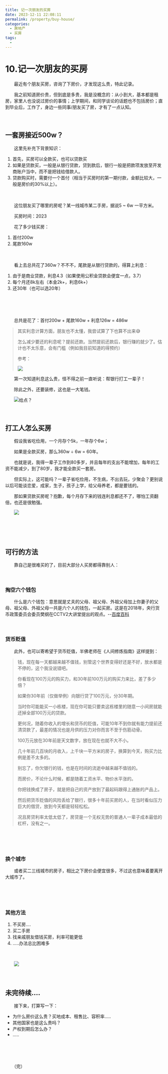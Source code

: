 ```yaml
---
title: 记一次朋友的买房
date: 2023-12-11 22:08:11
permalink: /property/buy-house/
categories:
  - 房地产
  - 买房
tags:
  - 
---
```

# 10.记一次朋友的买房


　　最近有个朋友买房，咨询了下房价，才发现这么贵，特此记录。

<!-- more -->

　　我之前知道房价贵，但到底是多贵，我是没概念的：从小到大，基本都是租房，家里人也没说过房价的事情；上学期间，和同学谈论的话题也不包括房价；直到毕业后，工作了，身边一些同事/朋友买了房，才有了一点认知。

　　‍

## 一套房接近500w？

　　这里先补充下背景知识：

1. 首先，买房可以全款买，也可以贷款买
2. 如果是贷款买，一般是从银行贷款，贷到款后，银行一般是把款项发放至开发商账户当中，而不是把钱给借款人。
3. 贷款购买时，需要付一个首付（相当于买房时的第一期付款，金额比较大，一般是房价的30%以上）。

　　‍

　　这位朋友买了哪里的房呢？某一线城市某二手房，据说5 ~ 6w 一平方米。

　　买房时间：2023

　　花了多少钱买房：

1. 首付200w
2. 尾款160w

　　‍

　　看上去总共花了360w？不不不，尾款是从银行贷款的，得算上利息：

1. 由于是商业贷款，利息4.3（如果使用公积金贷款会便宜一点，3.7）
2. 每个月还8k左右（本金2k+，利息6k+）
3. 还30年（也可以选20年）

　　‍

　　‍

　　总共是花了：首付200w + 尾款160w  + 利息126w = 486w

> 其实利息计算方面，朋友也不太懂，我尝试算了下也算不出来😅
> 
> 怎么减少要还的利息呢？提前还款。当然提前还款后，银行赚的就少了。估计也不太乐意，会有门槛（例如我目前知道的得预约）
>
> 参考：
>
> ![](https://image.peterjxl.com/blog/image-20231211211108-2esllsl.png)


　　第一次知道利息这么贵，怪不得之前一直听说：帮银行打工一辈子！

　　除此之外，还要装修，这也是一大笔钱。

　　![给点？](https://image.peterjxl.com/blog/给点？-20231211215906-wxha6v0.jpg)

　　‍

## 打工人怎么买房

　　假设我省吃俭用，一个月存个5k，一年存个6w；

　　如果是全款买房，那么360w ÷ 6w = 60年。

　　也就是说，我得一辈子工作到80多岁，并且每年的支出不能增加，每年的工资不能减少，到了80岁，我才能全款买一套房。

　　但实际上，这可能吗？一辈子省吃俭用，不生病，不出去玩，少聚会？更别说以后可能谈恋爱，成家，生子，孩子上学，给父母养老，都是要钱的。

　　那如果贷款买房呢？抱歉，每个月存下来的钱连利息都还不了，哪怕工资翻倍，也还是很勉强。

　　![](https://image.peterjxl.com/blog/mmexport1574000715531-20231211211124-fp42oz1.jpg)

　　‍

　　‍

## 可行的方法

　　靠自己是很难买的了，目前大部分人买房都得靠别人：

　　‍

### 掏空六个钱包

　　什么是六个钱包：意思就是丈夫的父母、祖父母、外祖父母加上你妻子的父母、祖父母、外祖父母一共是六个人的钱包，一起买房。这是在2018年，央行货币政策委员会委员樊纲在CCTV2大讲堂提出的观点。--[百度百科](https://baike.baidu.com/item/%E5%85%AD%E4%B8%AA%E9%92%B1%E5%8C%85/22528523)

　　‍

### 货币贬值

　　此外，也可以寄希望于货币贬值，半佛老师在《人间修炼指南》这样提到：

> 钱，现在每一天都越来越不值钱，别管这个世界变得好还是不好，放水都是不停的，这个我没说错吧。
>
> 你看现在100万元的购买力，和30年前100万元的购买力来比，差了多少倍？
>
> 如果你30年前（仅做举例）向银行贷了100万元，分30年期。
>
> 当时你可能能买一小栋楼，现在你可能只要卖这栋楼里的随意一小间房就能还掉全部100万元的贷款。
>
> 更何况，随着你收入的增长和货币的贬值，可能10年不到你就有能力提前还清贷款了，最差的情况也是月供的压力对你而言不至于伤筋动骨。
>
> 100万元放在30年前是天文数字，放在现在也就不大不小。
>
> 几十年前几百块的月收入，上千块一平方米的房子，换算到今天，购买力比例是差不太多的。
>
> 别忘了，你欠银行的钱，也是在时间的流逝中越来越不值钱的。
>
> 而房价，不论什么时候，都是随着工资水平、物价水平涨的。
>
> 你把钱换成了房子，就是把自己的资产放到了最起码跟得上通胀的产品上。
>
> 然后把货币贬值的风险丢给了银行，很多十年前买房的人，在当时看似压力巨大的借贷，放到今天都是轻轻松松。
>
> 况且房贷利率太低太低了，房贷是一个无权无势的普通人一辈子成本最低的杠杆，没有之一。

　　‍

　　‍

### 换个城市

　　或者买二三线城市的房子，相比之下房价会便宜很多，不过这也意味着要离开大城市了。

　　‍

　　‍

### 其他方法

1. 不买房....
2. 买二手房
3. 找亲戚朋友借钱买房，利率可能更低
4. .....办法总比困难多

　　‍

　　![](https://image.peterjxl.com/blog/image-20231211211553-0r3hnlr.png)

　　‍

## 未完待续....

　　接下来，打算写一下：

* 为什么房价这么贵？买地成本、租售比、容积率.....
* 其他国家也是这么贵吗？
* 产权到期后怎么办？
* .....

　　‍

　　‍

　　（完）
